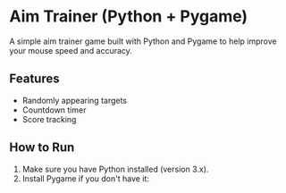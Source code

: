# Aim Trainer (Python + Pygame)

A simple aim trainer game built with Python and Pygame to help improve your mouse speed and accuracy.

## Features

- Randomly appearing targets
- Countdown timer
- Score tracking

## How to Run

1. Make sure you have Python installed (version 3.x).
2. Install Pygame if you don't have it:
